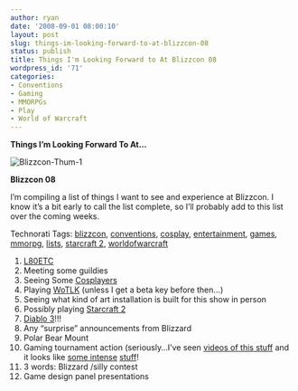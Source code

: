 ```yaml
---
author: ryan
date: '2008-09-01 08:00:10'
layout: post
slug: things-im-looking-forward-to-at-blizzcon-08
status: publish
title: Things I'm Looking Forward to At Blizzcon 08
wordpress_id: '71'
categories:
- Conventions
- Gaming
- MMORPGs
- Play
- World of Warcraft
---
```


**Things I’m Looking Forward To At…**

![Blizzcon-Thum-1](http://sharp-eyed.org/wp-content/uploads/2008/09/blizzcon-thum-1.jpg)

**Blizzcon 08**

I’m compiling a list of things I want to see and experience at Blizzcon.
I know it’s a bit early to call the list complete, so I’ll probably add
to this list over the coming weeks.

Technorati Tags: [blizzcon](http://www.technorati.com/tag/blizzcon),
[conventions](http://www.technorati.com/tag/conventions),
[cosplay](http://www.technorati.com/tag/cosplay),
[entertainment](http://www.technorati.com/tag/entertainment),
[games](http://www.technorati.com/tag/games),
[mmorpg](http://www.technorati.com/tag/mmorpg),
[lists](http://www.technorati.com/tag/lists), [starcraft
2](http://www.technorati.com/tag/starcraft%202),
[worldofwarcraft](http://www.technorati.com/tag/worldofwarcraft)

1.  [L80ETC](http://www.youtube.com/watch?v=ISA_nG5smy0 "YouTube - L80ETC - Power of the Horde")
2.  Meeting some guildies
3.  Seeing Some
    [Cosplayers](http://www.youtube.com/watch?v=CXefVUlyYo4 "YouTube - Blizzcon Costume Contest Winner")
4.  Playing
    [WoTLK](http://wotlkwiki.info/index.php/Main_Page "Main Page - WotlkWiki - Wrath of the Lich King Information")
    (unless I get a beta key before then…)
5.  Seeing what kind of art installation is built for this show in
    person
6.  Possibly playing [Starcraft
    2](http://www.starcraft2.com/ "StarCraft II")
7.  [Diablo 3](http://www.blizzard.com/diablo3/ "Diablo III")!!!
8.  Any “surprise” announcements from Blizzard
9.  Polar Bear Mount
10. Gaming tournament action (seriously…I’ve seen [videos of this
    stuff](http://www.youtube.com/watch?v=vFdnhL4JKUM "YouTube - Starcraft Finals clip")
    and it looks like [some
    intense](http://www.youtube.com/watch?v=pXhjMKcTQxk "YouTube - Starcraft Grand Final")
    [stuff](http://www.youtube.com/watch?v=9x1TwFHPtkA "YouTube - Iris vs Nal_Ra @ blizzcon, part 2. *ENGLISH*")!
11. 3 words: Blizzard /silly contest
12. Game design panel presentations

